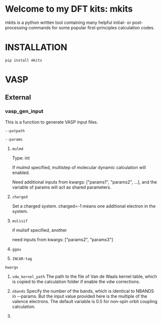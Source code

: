 # Welcome to my DFT kits: mkits

mkits is a python written tool containing many helpful initial- or post-processing commands for some popular first-principles calculation codes.


# INSTALLATION

``` pip install mkits ```

# VASP

## External 
### vasp_gen_input

This is a function to generate VASP input files. 


``` --potpath ```

``` --params ```

1. ```mulmd```
   
   Type: int
   
   If mulmd specified, multistep of molecular dynamic calculation will enabled.
   
   Need additional inputs from kwargs: ["params1", "params2", ...], and the variable of params will act as shared parameters.
   

2. ```charged``` 
   
   Set a charged system. charged=-1 means one additional electron in the system.

3. ```mulisif```  

   if mulisif specified, another 

   need inputs from kwargs: ["params2", "params3"]

4. ```ggau```
   
   
5. ```INCAR-tag```

```kwargs```

1. ```vdw_kernel_path```
   The path to the file of Van de Waals kernel table, which is copied to the calculation folder if enable the vdw corrections. 

2. ```nbands``` 
   Specify the number of the bands, which is identical to NBANDS in --params. But the input value provided here is the multiple of the valence electrons. The default variable is 0.5 for non-spin orbit coupling calculation. 

3. ``` ```